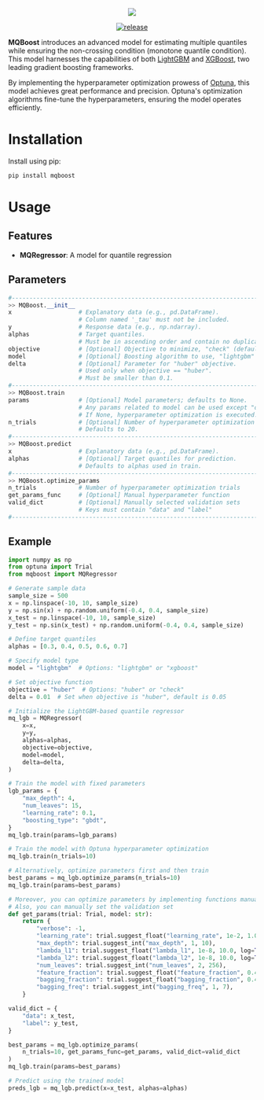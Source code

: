 <div style="text-align: center;">
  <img src="https://capsule-render.vercel.app/api?type=transparent&fontColor=0047AB&text=MQBoost&height=120&fontSize=90">
</div>
<p align="center">
  <a href="https://github.com/RektPunk/MQBoost/releases/latest">
    <img alt="release" src="https://img.shields.io/github/v/release/RektPunk/mqboost.svg">
  </a>
<!--   <a href="LICENSE">
    <img alt="license" src="https://img.shields.io/badge/license-MIT-indigo.sv">
  </a> -->
</p>

**MQBoost** introduces an advanced model for estimating multiple quantiles while ensuring the non-crossing condition (monotone quantile condition). This model harnesses the capabilities of both [LightGBM](https://github.com/microsoft/LightGBM) and [XGBoost](https://github.com/dmlc/xgboost), two leading gradient boosting frameworks.

By implementing the hyperparameter optimization prowess of [Optuna](https://github.com/optuna/optuna), this model achieves great performance and precision. Optuna's optimization algorithms fine-tune the hyperparameters, ensuring the model operates efficiently.

# Installation
Install using pip:
```bash
pip install mqboost
```

# Usage
## Features
- **MQRegressor**: A model for quantile regression


## Parameters
```python
#--------------------------------------------------------------------------------------------#
>> MQBoost.__init__
x                   # Explanatory data (e.g., pd.DataFrame).
                    # Column named '_tau' must not be included.
y                   # Response data (e.g., np.ndarray).
alphas              # Target quantiles.
                    # Must be in ascending order and contain no duplicates.
objective           # [Optional] Objective to minimize, "check" (default) or "huber".
model               # [Optional] Boosting algorithm to use, "lightgbm" (default) or "xgboost".
delta               # [Optional] Parameter for "huber" objective.
                    # Used only when objective == "huber".
                    # Must be smaller than 0.1.
#--------------------------------------------------------------------------------------------#
>> MQBoost.train
params              # [Optional] Model parameters; defaults to None.
                    # Any params related to model can be used except "objective".
                    # If None, hyperparameter optimization is executed.
n_trials            # [Optional] Number of hyperparameter optimization trials.
                    # Defaults to 20.
#--------------------------------------------------------------------------------------------#
>> MQBoost.predict
x                   # Explanatory data (e.g., pd.DataFrame).
alphas              # [Optional] Target quantiles for prediction.
                    # Defaults to alphas used in train.
#--------------------------------------------------------------------------------------------#
>> MQBoost.optimize_params
n_trials            # Number of hyperparameter optimization trials
get_params_func     # [Optional] Manual hyperparameter function
valid_dict          # [Optional] Manually selected validation sets
                    # Keys must contain "data" and "label"
#--------------------------------------------------------------------------------------------#
```

## Example
```python
import numpy as np
from optuna import Trial
from mqboost import MQRegressor

# Generate sample data
sample_size = 500
x = np.linspace(-10, 10, sample_size)
y = np.sin(x) + np.random.uniform(-0.4, 0.4, sample_size)
x_test = np.linspace(-10, 10, sample_size)
y_test = np.sin(x_test) + np.random.uniform(-0.4, 0.4, sample_size)

# Define target quantiles
alphas = [0.3, 0.4, 0.5, 0.6, 0.7]

# Specify model type
model = "lightgbm"  # Options: "lightgbm" or "xgboost"

# Set objective function
objective = "huber"  # Options: "huber" or "check"
delta = 0.01  # Set when objective is "huber", default is 0.05

# Initialize the LightGBM-based quantile regressor
mq_lgb = MQRegressor(
    x=x,
    y=y,
    alphas=alphas,
    objective=objective,
    model=model,
    delta=delta,
)

# Train the model with fixed parameters
lgb_params = {
    "max_depth": 4,
    "num_leaves": 15,
    "learning_rate": 0.1,
    "boosting_type": "gbdt",
}
mq_lgb.train(params=lgb_params)

# Train the model with Optuna hyperparameter optimization
mq_lgb.train(n_trials=10)

# Alternatively, optimize parameters first and then train
best_params = mq_lgb.optimize_params(n_trials=10)
mq_lgb.train(params=best_params)

# Moreover, you can optimize parameters by implementing functions manually
# Also, you can manually set the validation set
def get_params(trial: Trial, model: str):
    return {
        "verbose": -1,
        "learning_rate": trial.suggest_float("learning_rate", 1e-2, 1.0, log=True),
        "max_depth": trial.suggest_int("max_depth", 1, 10),
        "lambda_l1": trial.suggest_float("lambda_l1", 1e-8, 10.0, log=True),
        "lambda_l2": trial.suggest_float("lambda_l2", 1e-8, 10.0, log=True),
        "num_leaves": trial.suggest_int("num_leaves", 2, 256),
        "feature_fraction": trial.suggest_float("feature_fraction", 0.4, 1.0),
        "bagging_fraction": trial.suggest_float("bagging_fraction", 0.4, 1.0),
        "bagging_freq": trial.suggest_int("bagging_freq", 1, 7),
    }

valid_dict = {
    "data": x_test,
    "label": y_test,
}

best_params = mq_lgb.optimize_params(
    n_trials=10, get_params_func=get_params, valid_dict=valid_dict
)
mq_lgb.train(params=best_params)

# Predict using the trained model
preds_lgb = mq_lgb.predict(x=x_test, alphas=alphas)
```
